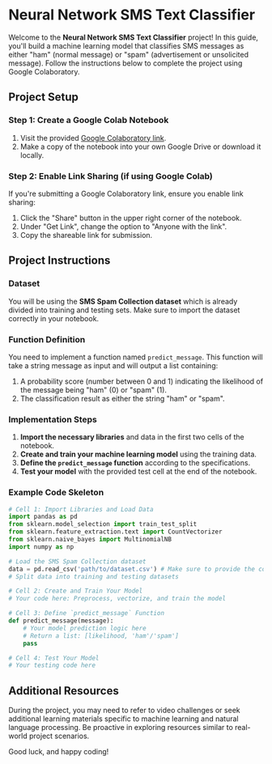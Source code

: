 # Neural Network SMS Text Classifier

Welcome to the **Neural Network SMS Text Classifier** project! In this guide, you'll build a machine learning model that classifies SMS messages as either "ham" (normal message) or "spam" (advertisement or unsolicited message). Follow the instructions below to complete the project using Google Colaboratory.

## Project Setup

### Step 1: Create a Google Colab Notebook

1. Visit the provided [Google Colaboratory link](https://colab.research.google.com).
2. Make a copy of the notebook into your own Google Drive or download it locally.

### Step 2: Enable Link Sharing (if using Google Colab)

If you're submitting a Google Colaboratory link, ensure you enable link sharing:

1. Click the "Share" button in the upper right corner of the notebook.
2. Under "Get Link", change the option to "Anyone with the link".
3. Copy the shareable link for submission.

## Project Instructions

### Dataset

You will be using the **SMS Spam Collection dataset** which is already divided into training and testing sets. Make sure to import the dataset correctly in your notebook.

### Function Definition

You need to implement a function named `predict_message`. This function will take a string message as input and will output a list containing:

1. A probability score (number between 0 and 1) indicating the likelihood of the message being "ham" (0) or "spam" (1).
2. The classification result as either the string "ham" or "spam".

### Implementation Steps

1. **Import the necessary libraries** and data in the first two cells of the notebook. 
2. **Create and train your machine learning model** using the training data. 
3. **Define the `predict_message` function** according to the specifications.
4. **Test your model** with the provided test cell at the end of the notebook.

### Example Code Skeleton

```python
# Cell 1: Import Libraries and Load Data
import pandas as pd
from sklearn.model_selection import train_test_split
from sklearn.feature_extraction.text import CountVectorizer
from sklearn.naive_bayes import MultinomialNB
import numpy as np

# Load the SMS Spam Collection dataset
data = pd.read_csv('path/to/dataset.csv') # Make sure to provide the correct path
# Split data into training and testing datasets

# Cell 2: Create and Train Your Model
# Your code here: Preprocess, vectorize, and train the model

# Cell 3: Define `predict_message` Function
def predict_message(message):
    # Your model prediction logic here
    # Return a list: [likelihood, 'ham'/'spam']
    pass

# Cell 4: Test Your Model
# Your testing code here
```

## Additional Resources

During the project, you may need to refer to video challenges or seek additional learning materials specific to machine learning and natural language processing. Be proactive in exploring resources similar to real-world project scenarios.


Good luck, and happy coding!
